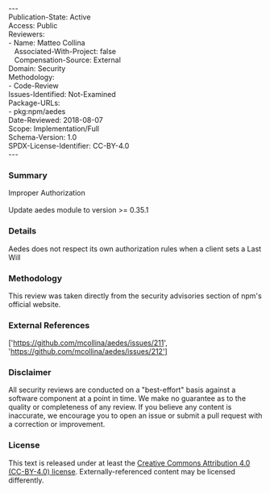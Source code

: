 ---<br>Publication-State: Active<br>Access: Public<br>Reviewers:<br>- Name: Matteo Collina<br>&nbsp;&nbsp;&nbsp;Associated-With-Project: false<br>&nbsp;&nbsp;&nbsp;Compensation-Source: External<br>Domain: Security<br>Methodology:<br>- Code-Review<br>Issues-Identified: Not-Examined<br>Package-URLs:<br>- pkg:npm/aedes<br>Date-Reviewed: 2018-08-07<br>Scope: Implementation/Full<br>Schema-Version: 1.0<br>SPDX-License-Identifier: CC-BY-4.0<br>---<br>
### Summary
Improper Authorization<br><br>Update aedes module to version >= 0.35.1
### Details
Aedes does not respect its own authorization rules when a client sets a Last Will
### Methodology
This review was taken directly from the security advisories section of npm's official website.
### External References
['https://github.com/mcollina/aedes/issues/211', 'https://github.com/mcollina/aedes/issues/212']
### Disclaimer
All security reviews are conducted on a "best-effort" basis against a software component at a point in time. We make no guarantee as to the quality or completeness of any review. If you believe any content is inaccurate, we encourage you to open an issue or submit a pull request with a correction or improvement.
### License
This text is released under at least the [Creative Commons Attribution 4.0 (CC-BY-4.0) license](https://creativecommons.org/licenses/by/4.0/legalcode.txt). Externally-referenced content may be licensed differently.
